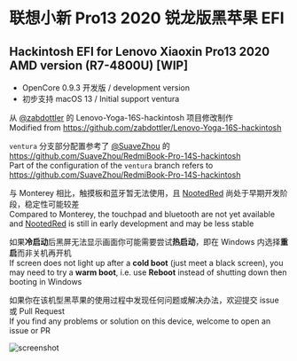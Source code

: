 # 联想小新 Pro13 2020 锐龙版黑苹果 EFI
## Hackintosh EFI for Lenovo Xiaoxin Pro13 2020 AMD version (R7-4800U) [WIP]

- OpenCore 0.9.3 开发版 / development version
- 初步支持 macOS 13 / Initial support ventura

从 [@zabdottler](https://github.com/zabdottler) 的 Lenovo-Yoga-16S-hackintosh 项目修改制作  
Modified from https://github.com/zabdottler/Lenovo-Yoga-16S-hackintosh

`ventura` 分支部分配置参考了 [@SuaveZhou](https://github.com/SuaveZhou) 的 https://github.com/SuaveZhou/RedmiBook-Pro-14S-hackintosh  
Part of the configuration of the `ventura` branch refers to https://github.com/SuaveZhou/RedmiBook-Pro-14S-hackintosh

与 Monterey 相比，触摸板和蓝牙暂无法使用，且 [NootedRed](https://github.com/NootInc/NootedRed) 尚处于早期开发阶段，稳定性可能较差  
Compared to Monterey, the touchpad and bluetooth are not yet available and [NootedRed](https://github.com/NootInc/NootedRed) is still in early development and may be less stable

如果**冷启动**后黑屏无法显示画面你可能需要尝试**热启动**，即在 Windows 内选择**重启**而非关机再开机  
If screen does not light up after a **cold boot** (just meet a black screen), you may need to try a **warm boot**, i.e. use **Reboot** instead of shutting down then booting in Windows

如果你在该机型黑苹果的使用过程中发现任何问题或解决办法，欢迎提交 issue 或 Pull Request  
If you find any problems or solution on this device, welcome to open an issue or PR

![screenshot](https://github.com/APU-Hackintosh/Lenovo-Xiaoxin-Pro13-AMD-hackintosh/blob/ventura/imgs/screenshot_ventura.png)
